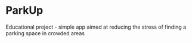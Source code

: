 # ParkUp
Educational project - simple app aimed at reducing the stress of finding a parking space in crowded areas
